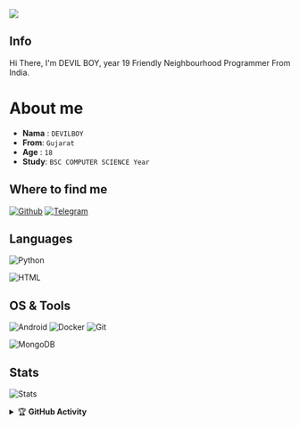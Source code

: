 
<img src="https://te.legra.ph/file/1e0ef38285bf96adbc585.jpg">

## Info

Hi There, I'm DEVIL BOY, year 19 Friendly Neighbourhood Programmer From India.

# About me
- **Nama**  : `DEVILBOY`
- **From**: `Gujarat`
- **Age**  : `18`
- **Study**: `BSC COMPUTER SCIENCE Year`

## Where to find me

[![Github](https://img.shields.io/badge/-Github-181717?style=for-the-badge&logo=Github&logoColor=white)](https://github.com/Devil-Boy-opbrutal)
[![Telegram](https://img.shields.io/badge/Telegram-2CA5E0?style=for-the-badge&logo=telegram&logoColor=white)](https://t.me/tagdekhlungabadme)


## Languages

![Python](https://img.shields.io/badge/Python-3776AB?style=for-the-badge&logo=python&logoColor=red)

![HTML](https://img.shields.io/badge/HTML5-E34F26?style=for-the-badge&logo=html5&logoColor=blue)

## OS & Tools

![Android](https://img.shields.io/badge/Android-3DDC84?style=for-the-badge&logo=android&logoColor=orange)
![Docker](https://img.shields.io/badge/Docker-2CA5E0?style=for-the-badge&logo=docker&logoColor=blue)
![Git](https://img.shields.io/badge/Git-F05032?style=for-the-badge&logo=git&logoColor=black)

![MongoDB](https://img.shields.io/badge/MongoDB-4EA94B?style=for-the-badge&logo=mongodb&logoColor=white)

## Stats

![Stats](https://github-readme-stats.vercel.app/api?username=Devil-Boy-opbrutal&show_icons=true&count_private=true&hide_border=True&include_all_commits=true&theme=github_dark)  

</details>

<details>
    <summary>&#127942 <b>GitHub Activity</b></summary><br/>

![Metrics](https://metrics.lecoq.io/Devil-Boy-opbrutal?template=classic&repositories.forks=true&languages=1&languages.colors=github&languages.threshold=0%25&config.timezone=Asia%2FJakarta)


</details>
</details>
